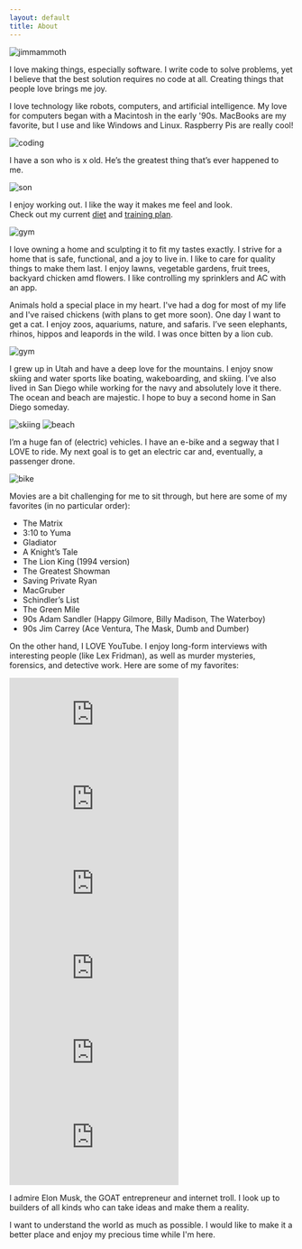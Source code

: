 ```yaml
---
layout: default
title: About
---
```


<img src="https://imgur.com/BwUfdDc.jpg" alt="jimmammoth" style="max-width: 50%"/>

I love making things, especially software. I write code to solve problems, yet I believe that the best solution requires no code at all.
Creating things that people love brings me joy.

I love technology like robots, computers, and artificial intelligence. My love for computers began with a Macintosh in the early '90s. MacBooks are my favorite, but I use and like Windows and Linux. Raspberry Pis are really cool!

<img src="https://i.imgur.com/tRKlsCo.jpg" alt="coding" style="max-width: 50%"/>

<p>
	I have a son who is <span id="son-age">x</span> old. He’s the greatest thing that’s ever happened to me.
</p>

<img src="https://i.imgur.com/Ailg6dU.jpeg" alt="son" style="max-width: 50%"/>

I enjoy working out. I like the way it makes me feel and look.  
Check out my current [diet](/diet) and [training plan](/training).

<img src="https://i.imgur.com/r91EP3k.jpg" alt="gym" style="max-width: 50%"/>

I love owning a home and sculpting it to fit my tastes exactly. I strive for a home that is safe, functional, and a joy to live in. I like to care for quality things to make them last. I enjoy lawns, vegetable gardens, fruit trees, backyard chicken amd flowers. I like controlling my sprinklers and AC with an app.

Animals hold a special place in my heart. I've had a dog for most of my life and I've raised chickens (with plans to get more soon). One day I want to get a cat. I enjoy zoos, aquariums, nature, and safaris. I’ve seen elephants, rhinos, hippos and leapords in the wild. I was once bitten by a lion cub.

<img src="https://i.imgur.com/SnEMQZj.gif" alt="gym" style="max-width: 50%"/>

I grew up in Utah and have a deep love for the mountains. I enjoy snow skiing and water sports like boating, wakeboarding, and skiing. I’ve also lived in San Diego while working for the navy and absolutely love it there. The ocean and beach are majestic.  I hope to buy a second home in San Diego someday.

<img src="https://i.imgur.com/m9XQcjv.jpg" alt="skiing" style="max-width: 50%"/>
<img src="https://i.imgur.com/xNiPG3K.jpg" alt="beach" style="max-width: 50%"/>

I’m a huge fan of (electric)
vehicles. I have an e-bike and a segway that I LOVE to ride.  My next goal is to get an electric car and, eventually, a passenger drone.

<img src="https://i.imgur.com/qZOpZfD.jpg" alt="bike" style="max-width: 50%"/>

Movies are a bit challenging for me to sit through, but here are some of my favorites (in no particular order):

- The Matrix
- 3:10 to Yuma
- Gladiator
- A Knight’s Tale
- The Lion King (1994 version)
- The Greatest Showman
- Saving Private Ryan
- MacGruber
- Schindler’s List
- The Green Mile
- 90s Adam Sandler (Happy Gilmore, Billy Madison, The Waterboy)
- 90s Jim Carrey (Ace Ventura, The Mask, Dumb and Dumber)

On the other hand, I LOVE YouTube. I enjoy long-form interviews with interesting people (like Lex Fridman), as well as murder mysteries, forensics, and detective work. Here are some of my favorites:

<div class="video-block">
	<iframe class="video-embed" src="https://www.youtube.com/embed/DxREm3s1scA?si=VORsPq2g2srpUp0-" title="YouTube video player" frameborder="0" allow="accelerometer; autoplay; clipboard-write; encrypted-media; gyroscope; picture-in-picture; web-share" referrerpolicy="strict-origin-when-cross-origin" allowfullscreen></iframe>
	<iframe class="video-embed" src="https://www.youtube.com/embed/I845O57ZSy4?si=pD06lt6ctOrFq0el" title="YouTube video player" frameborder="0" allow="accelerometer; autoplay; clipboard-write; encrypted-media; gyroscope; picture-in-picture; web-share" referrerpolicy="strict-origin-when-cross-origin" allowfullscreen></iframe>
	<iframe class="video-embed" src="https://www.youtube.com/embed/L_Guz73e6fw?si=prhIBSPUt45Cm-n8" title="YouTube video player" frameborder="0" allow="accelerometer; autoplay; clipboard-write; encrypted-media; gyroscope; picture-in-picture; web-share" referrerpolicy="strict-origin-when-cross-origin" allowfullscreen></iframe>
	<iframe class="video-embed" src="https://www.youtube.com/embed/uerSx5WfKoc?si=RRwUwHum9kavZ7-1" title="YouTube video player" frameborder="0" allow="accelerometer; autoplay; clipboard-write; encrypted-media; gyroscope; picture-in-picture; web-share" referrerpolicy="strict-origin-when-cross-origin" allowfullscreen></iframe>
	<iframe class="video-embed" src="https://www.youtube.com/embed/xVxfI7Wv4Rg?si=1B1XbXH2igYGnAcm" title="YouTube video player" frameborder="0" allow="accelerometer; autoplay; clipboard-write; encrypted-media; gyroscope; picture-in-picture; web-share" referrerpolicy="strict-origin-when-cross-origin" allowfullscreen></iframe>
	<iframe class="video-embed" src="https://www.youtube.com/embed/VISVshpMg6s?si=yLoU450Po7alobSy" title="YouTube video player" frameborder="0" allow="accelerometer; autoplay; clipboard-write; encrypted-media; gyroscope; picture-in-picture; web-share" referrerpolicy="strict-origin-when-cross-origin" allowfullscreen></iframe>
</div>

I admire Elon Musk, the GOAT entrepreneur and internet troll. I look up to builders of all kinds who can take ideas and make them a reality.

I want to understand the world as much as possible. I would like to make it a better place and enjoy my precious time while I'm here.


<script>
        document.addEventListener('DOMContentLoaded', function () {
            const birthDate = new Date(Date.UTC(2022, 2, 11, 8, 0, 0)); // March 11, 2022, 1:00 AM MST (UTC-7)
			const now = new Date();
        
			// Calculate decimal age
			const ageInMilliseconds = now.getTime() - birthDate.getTime();
			const ageInYears = ageInMilliseconds / (1000 * 60 * 60 * 24 * 365.25);
			const decimalAge = ageInYears.toFixed(2);
			
			// Calculate years, months, days
			let years = now.getUTCFullYear() - birthDate.getUTCFullYear();
			let months = now.getUTCMonth() - birthDate.getUTCMonth();
			let days = now.getUTCDate() - birthDate.getUTCDate();

			if (days < 0) {
				months--;
				days += new Date(now.getUTCFullYear(), now.getUTCMonth(), 0).getUTCDate();
			}
			if (months < 0) {
				years--;
				months += 12;
			}

			const ageString = `${years} year${years !== 1 ? 's' : ''} and ${months} month${months !== 1 ? 's' : ''}}`;
			const fullAgeString = `${ageString} (${decimalAge} years)`;
			
			document.getElementById('son-age').textContent = fullAgeString;
        });
    </script>